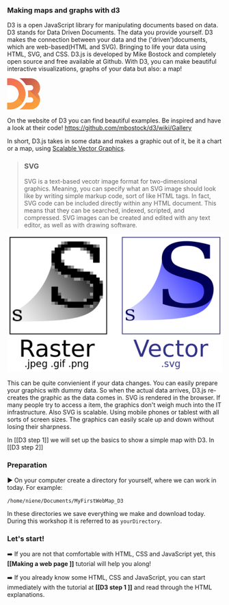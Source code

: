 ### Making maps and graphs with d3
D3 is a open JavaScript library for manipulating documents based on data. D3 stands for Data Driven Documents. The data you provide yourself. D3 makes the connection between your data and the ('driven')documents, which are web-based(HTML and SVG). Bringing to life your data using HTML, SVG, and CSS. D3.js is developed by Mike Bostock and completely open source and free available at Github. With D3, you can make beautiful interactive visualizations, graphs of your data but also: a map!

![D3-logo](img/d3-logo.png)

On the website of D3 you can find beautiful examples. Be inspired and have a look at their code! https://github.com/mbostock/d3/wiki/Gallery

In short, D3.js takes in some data and makes a graphic out of it, be it a chart or a map, using [Scalable Vector Graphics](https://en.wikipedia.org/wiki/Scalable_Vector_Graphics). 

> ### SVG
> SVG is a text-based vecotr image format for two-dimensional graphics. Meaning, you can specify what an SVG image should look like by writing simple markup code, sort of like HTML tags. In fact, SVG code can be included directly within any HTML document. This means that they can be searched, indexed, scripted, and compressed. SVG images can be created and edited with any text editor, as well as with drawing software.

![img](/img/Bitmap_VS_SVG.png)

This can be quite convienient if your data changes. You can easily prepare your graphics with dummy data. So when the actual data arrives, D3.js re-creates the graphic as the data comes in. SVG is rendered in the browser. If many people try to access a item, the graphics don't weigh much into the IT infrastructure. Also SVG is scalable. Using mobile phones or tablest with all sorts of screen sizes. The graphics can easily scale up and down without losing their sharpness.

In [[D3 step 1]] we will set up the basics to show a simple map with D3.
In [[D3 step 2]] 

### Preparation

:arrow_forward:  On your computer create a directory for yourself, where we can work in today. For example:

	/home/niene/Documents/MyFirstWebMap_D3

In these directories we save everything we make and download today. During this workshop it is referred to as `yourDirectory`.

### Let's start!  
:arrow_right: If you are not that comfortable with HTML, CSS and JavaScript yet, this **[[Making a web page ]]** tutorial will help you along!

:arrow_right: If you already know some HTML, CSS and JavaScript, you can start immediately with the tutorial at **[[D3 step 1 ]]** and read through the HTML explanations. 

